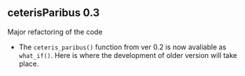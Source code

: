 ceterisParibus 0.3
----------------------------------------------------------------
Major refactoring of the code

* The `ceteris_paribus()` function from ver 0.2 is now avaliable as `what_if()`. Here is where the development of older version will take place.


